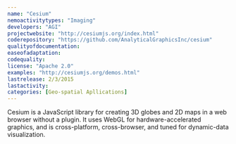 ```yaml
---
name: "Cesium"
nemoactivitytypes: "Imaging"
developers: "AGI"
projectwebsite: "http://cesiumjs.org/index.html"
coderepository: "https://github.com/AnalyticalGraphicsInc/cesium"
qualityofdocumentation: 
easeofadaptation: 
codequality: 
license: "Apache 2.0"
examples: "http://cesiumjs.org/demos.html"
lastrelease: 2/3/2015
lastactivity: 
categories: [Geo-spatial Apllications]
---
```

Cesium is a JavaScript library for creating 3D globes and 2D maps in a web browser without a plugin. It uses WebGL for hardware-accelerated graphics, and is cross-platform, cross-browser, and tuned for dynamic-data visualization.

